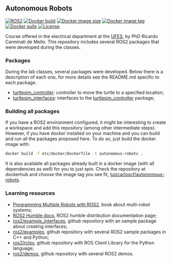 ## Autonomous Robots

[![ROS2](https://img.shields.io/badge/ROS2-Humble-blue.svg?style=flat-square)](https://docs.ros.org/en/humble/index.html)
[![Docker build](https://img.shields.io/github/workflow/status/luizcarloscf/autonomous-robots/docker?style=flat-square)](https://github.com/luizcarloscf/autonomous-robots/actions)
[![Docker image size](https://img.shields.io/docker/image-size/luizcarloscf/autonomous-robots?sort=semver&style=flat-square)](https://hub.docker.com/repository/docker/luizcarloscf/autonomous-robots)
[![Docker image tag](https://img.shields.io/docker/v/luizcarloscf/autonomous-robots?sort=semver&style=flat-square)](https://hub.docker.com/repository/docker/luizcarloscf/autonomous-robots)
[![Docker pulls](https://img.shields.io/docker/pulls/luizcarloscf/autonomous-robots?style=flat-square)](https://hub.docker.com/repository/docker/luizcarloscf/autonomous-robots)
[![License](https://img.shields.io/github/license/luizcarloscf/autonomous-robots?style=flat-square)](https://github.com/luizcarloscf/autonomous-robots/blob/main/LICENSE)


Course offered in the electrical department at the [UFES](https://www.ufes.br/), by PhD Ricardo Carminati de Mello. This repository includes several ROS2 packages that were developed during the classes.

### Packages

During the lab classes, several packages were developed. Below there is a description of each one, for more details see the README.md specific to each package.

* [turtlesim_controller](src/turtlesim_controller/): controller to move the turtle to a specified location;
* [turtlesim_interfaces](src/turtlesim_interfaces/): interfaces to the [turtlesim_controller](src/turtlesim_controller/) package;

### Building all packages

If you have a ROS2 environment configured, it might be interesting to create a workspace and add this repository (among other intermediate steps). However, if you have docker installed on your machine and you can build and run all the packages proposed here. To do so, just build the docker image with:

```bash
docker build -f etc/docker/Dockerfile -t autonomous-robots .
```

It is also available all packages already built in a docker image (with all dependencies as well) for you to just spin. Check the repository at dockerhub and choose the image tag you see fit, [luizcarloscf/autonomous-robots](https://hub.docker.com/r/luizcarloscf/autonomous-robots).


### Learning resources

* [Programming Multiple Robots with ROS2](https://osrf.github.io/ros2multirobotbook/), book about multi-robot systems;
* [ROS2 Humble docs](https://docs.ros.org/en/humble/index.html), ROS2 humble distribution documentation page;
* [ros2/example_interfaces](https://github.com/ros2/example_interfaces), github repository with an sample package about creating interfaces;
* [ros2/examples](https://github.com/ros2/examples), github repository with several ROS2 sample packages in C++ and Python;
* [ros2/rclpy](https://github.com/ros2/rclpy), github repository with ROS Client Library for the Python language;
* [ros2/demos](https://github.com/ros2/demos), github repository with several ROS2 demos.